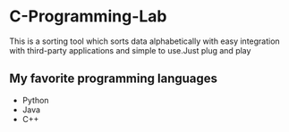 # C-Programming-Lab
This is a sorting tool which sorts data alphabetically with easy integration with third-party applications and simple to use.Just plug and play

## My favorite programming languages
* Python
* Java
* C++
  
